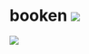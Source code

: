 # booken ![](https://travis-ci.org/UB-ES-2020/Booken.svg?branch=development)

![](https://i.ibb.co/ynRBHVv/Whats-App-Image-2020-10-17-at-20-23-59.jpg)

